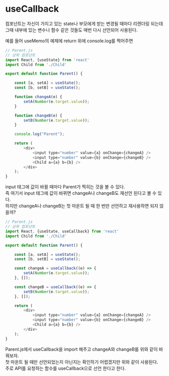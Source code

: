 # useCallback

컴포넌트는 자신이 가지고 있는 state나 부모에게 받는  변경될 때마다 리렌더링 되는데 그때 내부에 있는 변수나 함수 같은 것들도 매번 다시 선언되어 사용된다.

예를 들어 useMemo의 예제에 return 위에 console.log를 찍어주면

```js
// Parent.js
// 상위 컴포넌트
import React, {useState} from 'react'
import Child from './Child'

export default function Parent() {

    const [a, setA] = useState();
    const [b, setB] = useState();

    function changeA(e) {
        setA(Number(e.target.value));
    }

    function changeB(e) {
        setB(Number(e.target.value));
    }

    console.log("Parent");

    return (
        <div>
            <input type="number" value={a} onChange={changeA} />
            <input type="number" value={b} onChange={changeB} />
            <Child a={a} b={b} />
        </div>
    );
}
```

input 태그에 값이 바뀔 때마다 Parent가 찍히는 것을 볼 수 있다.<br>
즉 여기서 input 태그에 값이 바뀌면 changeA나 changeB도 재선언 된다고 볼 수 있다.<br>
하지만 changeA나 changeB는 첫 마운트 될 때 한 번만 선언하고 재사용하면 되지 않을까?

```js
// Parent.js
// 상위 컴포넌트
import React, {useState, useCallback} from 'react'
import Child from './Child'

export default function Parent() {

    const [a, setA] = useState();
    const [b, setB] = useState();

    const changeA = useCallback((e) => {
        setA(Number(e.target.value));
    }, []);

    const changeB = useCallback((e) => {
        setB(Number(e.target.value));
    }, []);

    return (
        <div>
            <input type="number" value={a} onChange={changeA} />
            <input type="number" value={b} onChange={changeB} />
            <Child a={a} b={b} />
        </div>
    );
}
```

Parent.js에서 useCallback을 import 해주고 changeA와 changeB를 위와 같이 바꿔보자.<br>
첫 마운트 될 때만 선언되었는지 아닌지는 확인하기 어렵겠지만 위와 같이 사용된다.<br>
주로 API를 요청하는 함수를 useCallback으로 선언 한다고 한다.<br>